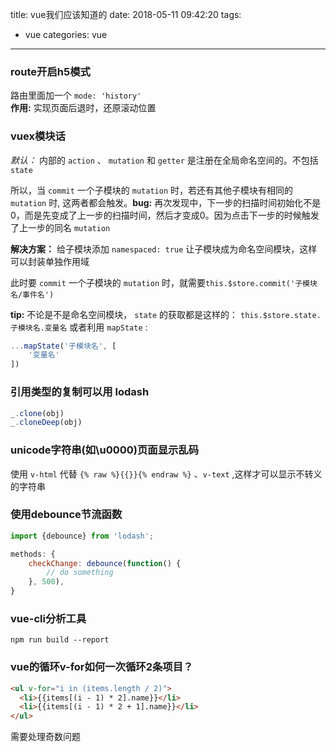 title: vue我们应该知道的
date: 2018-05-11 09:42:20
tags: 
- vue
categories: vue
---
### route开启h5模式
路由里面加一个 `mode: 'history'`  
**作用:** 实现页面后退时，还原滚动位置

### vuex模块话
*默认：* 内部的 `action` 、 `mutation` 和 `getter` 是注册在全局命名空间的。不包括 `state`  

所以，当 `commit` 一个子模块的 `mutation` 时，若还有其他子模块有相同的 `mutation` 时,
这两者都会触发。**bug:**  再次发现中，下一步的扫描时间初始化不是0，而是先变成了上一步的扫描时间，然后才变成0。因为点击下一步的时候触发了上一步的同名 `mutation`

**解决方案：** 给子模块添加 `namespaced: true` 让子模块成为命名空间模块，这样可以封装单独作用域

此时要 `commit` 一个子模块的 `mutation` 时，就需要`this.$store.commit('子模块名/事件名')`

**tip:** 不论是不是命名空间模块， `state` 的获取都是这样的： `this.$store.state.子模块名.变量名`
或者利用 `mapState` :
``` js
...mapState('子模块名', [
    '变量名'
])
```
<!-- more -->
### 引用类型的复制可以用 lodash 
``` js
_.clone(obj)
_.cloneDeep(obj)
```

### unicode字符串(如\u0000)页面显示乱码
使用 `v-html` 代替 `{% raw %}{{}}{% endraw %}` 、`v-text` ,这样才可以显示不转义的字符串

### 使用debounce节流函数
``` js
import {debounce} from 'lodash';

methods: {
    checkChange: debounce(function() {
        // do something
    }, 500),
}
```
### vue-cli分析工具
`npm run build --report`

### vue的循环v-for如何一次循环2条项目？
``` html
<ul v-for="i in (items.length / 2)">
  <li>{{items[(i - 1) * 2].name}}</li>
  <li>{{items[(i - 1) * 2 + 1].name}}</li>
</ul>
```
需要处理奇数问题